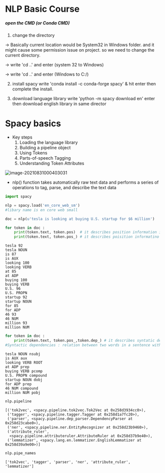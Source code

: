 # NLP Basic Course

##### open the CMD (or Conda CMD)

1. change the directory

  → Basically current location would be System32 in Windows folder. and it might cause some permission issue on project. so we need to change the current directory.

  → write 'cd ..'  and enter (system 32 to Windows)

  → write 'cd ..' and enter (Windows to C:/)

2. install spacy
   write 'conda install -c conda-forge spacy' & hit enter then complete the install.

3. download language library
   write 'python -m spacy download en' enter then download english library in same director

   

# Spacy basics

- Key steps
  1) Loading the language library
  2) Building a pipeline object
  3) Using Tokens
  4) Parts-of-speech Tagging
  5) Understanding Token Attributes

![image-20210831000403031](C:\Users\count\OneDrive\문서\image-20210831000403031.png)

- nlp() function takes automatically raw text data and performs a series of operations to tag, parse, and describe the text data





```python
import spacy
```


```python
nlp = spacy.load('en_core_web_sm')
#libary name is en core web small
```


```python
doc = nlp(u'tesla is looking at buying U.S. startup for $6 million')
```


```python
for token in doc :
    print(token.text, token.pos)  # it describes position information in number
    print(token.text, token.pos_) # it describes poisition informatino in parts of speech
```

    tesla 92
    tesla NOUN
    is 87
    is AUX
    looking 100
    looking VERB
    at 85
    at ADP
    buying 100
    buying VERB
    U.S. 96
    U.S. PROPN
    startup 92
    startup NOUN
    for 85
    for ADP
    46 93
    46 NUM
    million 93
    million NUM



```python
for token in doc :
    print(token.text, token.pos_,token.dep_) # it describes syntatic dependency
#Syntactic dependencies : relation between two words in a sentence with one word being the governor and the other being the dependent of the relation.
```

    tesla NOUN nsubj
    is AUX aux
    looking VERB ROOT
    at ADP prep
    buying VERB pcomp
    U.S. PROPN compound
    startup NOUN dobj
    for ADP prep
    46 NUM compound
    million NUM pobj



```python
nlp.pipeline
```




    [('tok2vec', <spacy.pipeline.tok2vec.Tok2Vec at 0x258d3934cc0>),
     ('tagger', <spacy.pipeline.tagger.Tagger at 0x258d1a7fc20>),
     ('parser', <spacy.pipeline.dep_parser.DependencyParser at 0x258d23cabe0>),
     ('ner', <spacy.pipeline.ner.EntityRecognizer at 0x258d23b9460>),
     ('attribute_ruler',
      <spacy.pipeline.attributeruler.AttributeRuler at 0x258d37b9e40>),
     ('lemmatizer', <spacy.lang.en.lemmatizer.EnglishLemmatizer at 0x258d39a9e00>)]




```python
nlp.pipe_names
```




    ['tok2vec', 'tagger', 'parser', 'ner', 'attribute_ruler', 'lemmatizer']


